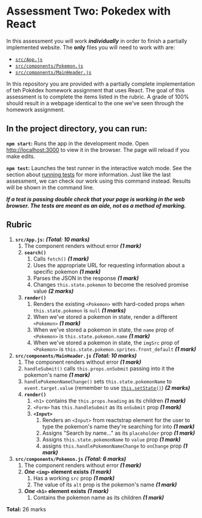 # Assessment Two: Pokedex with React

In this assessment you will work ***individually*** in order to finish a partially implemented website. The **only** files you will need to work with are:

- [`src/App.js`](https://gitlab.com/york-u-fs1010/assessment-two/blob/master/src/App.js)
- [`src/components/Pokemon.js`](https://gitlab.com/york-u-fs1010/assessment-two/blob/master/src/components/Pokemon.js)
- [`src/components/MainHeader.js`](https://gitlab.com/york-u-fs1010/assessment-two/blob/setup/src/components/MainHeader.js)

In this repository you are provided with a partially complete implementation of teh Pokédex homework assignment that uses React. The goal of this assessment is to complete the items listed in the rubric. A grade of 100% should result in a webpage identical to the one we've seen through the homework assignment.




## In the project directory, you can run:

**`npm start`:** Runs the app in the development mode. Open [http://localhost:3000](http://localhost:3000) to view it in the browser. The page will reload if you make edits.

**`npm test`:** Launches the test runner in the interactive watch mode. See the section about [running tests](https://facebook.github.io/create-react-app/docs/running-tests) for more information. Just like the last assessment, we can check our work using this command instead. Results will be shown in the command line.

***If a test is passing double check that your page is working in the web browser. The tests are meant as an aide, not as a method of marking.***




## Rubric

1. **`src/App.js`:** ***(Total: 10 marks)***
	1. The component renders without error ***(1 mark)***
	1. **`search()`**
		1. Calls `fetch()` ***(1 mark)***
		1. Uses the appropriate URL for requesting information about a specific pokemon ***(1 mark)***
		1. Parses the JSON in the response ***(1 mark)***
		1. Changes `this.state.pokemon` to become the resolved promise value ***(2 marks)***
	1. **`render()`**
		1. Renders the existing `<Pokemon>` with hard-coded props when `this.state.pokemon` is `null` ***(1 marks)***
		1. When we've stored a pokemon in state, render a different `<Pokemon>` ***(1 mark)***
		1. When we've stored a pokemon in state, the `name` prop of `<Pokemon>` is `this.state.pokemon.name` ***(1 mark)***
		1. When we've stored a pokemon in state, the `imgSrc` prop of `<Pokemon>` is `this.state.pokemon.sprites.front_default` ***(1 mark)***
1. **`src/components/MainHeader.js`** ***(Total: 10 marks)***
	1. The component renders without error ***(1 mark)***
	1. `handleSubmit()` calls `this.props.onSubmit` passing into it the pokemon's name ***(1 mark)***
	1. `handlePokemonNameChange()` sets `this.state.pokemonName` to `event.target.value` (remember to use [`this.setState()`](https://reactjs.org/docs/react-component.html#setstate)) ***(2 marks)***
	1. **`render()`**
		1. `<h1>` contains the `this.props.heading` as its children ***(1 mark)***
		1. `<Form>` has `this.handleSubmit` as its `onSubmit` prop ***(1 mark)***
		1. **`<Input>`**
			1. Renders an `<Input>` from reactstrap element for the user to type the pokemon's name they're searching for into ***(1 mark)***
			1. Assigns "Search by name..." as its `placeholder` prop ***(1 mark)***
			1. Assigns `this.state.pokemonName` to `value` prop ***(1 mark)***
			1. assigns `this.handlePokemonNameChange` to `onChange` prop ***(1 mark)***
1. **`src/components/Pokemon.js`** ***(Total: 6 marks)***
	1. The component renders without error ***(1 mark)***
	1. **_One_ `<img>` element exists** ***(1 mark)***
		1. Has a working `src` prop ***(1 mark)***
		1. The value of its `alt` prop is the pokemon's name ***(1 mark)***
	1. **_One_ `<h1>` element exists** ***(1 mark)***
		1. Contains the pokemon name as its children ***(1 mark)***

**Total:** 26 marks
